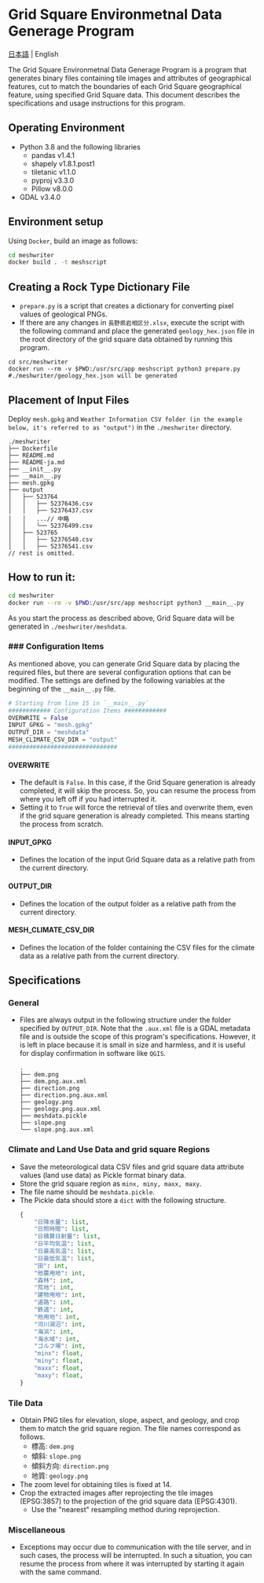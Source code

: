 # Grid Square Environmetnal Data Generage Program

[日本語](./README-ja.md) | English

The Grid Square Environmetnal Data Generage Program is a program that generates binary files containing tile images and attributes of geographical features, cut to match the boundaries of each Grid Square geographical feature, using specified Grid Square data. This document describes the specifications and usage instructions for this program.

## Operating Environment

- Python 3.8 and the following libraries
    - pandas v1.4.1
    - shapely v1.8.1.post1
    - tiletanic v1.1.0
    - pyproj v3.3.0
    - Pillow v8.0.0
- GDAL v3.4.0

## Environment setup

Using `Docker`, build an image as follows:

```sh
cd meshwriter
docker build . -t meshscript
```

## Creating a Rock Type Dictionary File

- `prepare.py` is a script that creates a dictionary for converting pixel values of geological PNGs.
- If there are any changes in `長野県岩相区分.xlsx`, execute the script with the following command and place the generated `geology_hex.json` file in the root directory of the grid square data obtained by running this program.

```shell
cd src/meshwriter
docker run --rm -v $PWD:/usr/src/app meshscript python3 prepare.py
#./meshwriter/geology_hex.json will be generated
```


## Placement of Input Files

Deploy `mesh.gpkg` and `Weather Information CSV folder (in the example below, it's referred to as "output")` in the `./meshwriter` directory.

```
./meshwriter
├── Dockerfile
├── README.md
├── README-ja.md
├── __init__.py
├── __main__.py
├── mesh.gpkg
├── output
│   ├── 523764
│   │   ├── 52376436.csv
│   │   ├── 52376437.csv
│   │   ...// 中略
│   │   └── 52376499.csv
│   ├── 523765
│   │   ├── 52376540.csv
│   │   ├── 52376541.csv
// rest is omitted.
```


## How to run it:

```sh
cd meshwriter
docker run --rm -v $PWD:/usr/src/app meshscript python3 __main__.py
```

As you start the process as described above, Grid Square data will be generated in `./meshwriter/meshdata`.

### ### Configuration Items

As mentioned above, you can generate Grid Square data by placing the required files, but there are several configuration options that can be modified. The settings are defined by the following variables at the beginning of the `__main__.py` file.

```python
# Starting from line 15 in `__main__.py`
############ Configuration Items ############
OVERWRITE = False
INPUT_GPKG = "mesh.gpkg"
OUTPUT_DIR = "meshdata"
MESH_CLIMATE_CSV_DIR = "output"
###############################
```

#### OVERWRITE

- The default is `False`. In this case, if the Grid Square generation is already completed, it will skip the process. So, you can resume the process from where you left off if you had interrupted it.
- Setting it to `True` will force the retrieval of tiles and overwrite them, even if the grid square generation is already completed. This means starting the process from scratch.

#### INPUT_GPKG

- Defines the location of the input Grid Square data as a relative path from the current directory.

#### OUTPUT_DIR

- Defines the location of the output folder as a relative path from the current directory.

#### MESH_CLIMATE_CSV_DIR

- Defines the location of the folder containing the CSV files for the climate data as a relative path from the current directory.

## Specifications

### General

- Files are always output in the following structure under the folder specified by `OUTPUT_DIR`. Note that the `.aux.xml` file is a GDAL metadata file and is outside the scope of this program's specifications. However, it is left in place because it is small in size and harmless, and it is useful for display confirmation in software like `QGIS`.

    ```
    .
    ├── dem.png
    ├── dem.png.aux.xml
    ├── direction.png
    ├── direction.png.aux.xml
    ├── geology.png
    ├── geology.png.aux.xml
    ├── meshdata.pickle
    ├── slope.png
    └── slope.png.aux.xml
    ```

### Climate and Land Use Data and grid square Regions

- Save the meteorological data CSV files and grid square data attribute values (land use data) as Pickle format binary data.
- Store the grid square region as `minx, miny, maxx, maxy`.
- The file name should be `meshdata.pickle`.
- The Pickle data should store a `dict` with the following structure.
    ```python
    {
        "日降水量": list,
        "日照時間": list,
        "日積算日射量": list,
        "日平均気温": list,
        "日最高気温": list,
        "日最低気温": list,
        "田": int,
        "他農用地": int,
        "森林": int,
        "荒地": int,
        "建物用地": int,
        "道路": int,
        "鉄道": int,
        "他用地": int,
        "河川湖沼": int,
        "海浜": int,
        "海水域": int,
        "ゴルフ場": int,
        "minx": float,
        "miny": float,
        "maxx": float,
        "maxy": float,
    }
    ```


### Tile Data

- Obtain PNG tiles for elevation, slope, aspect, and geology, and crop them to match the grid square region. The file names correspond as follows.
    - 標高: `dem.png`
    - 傾斜: `slope.png`
    - 傾斜方向: `direction.png`
    - 地質: `geology.png`
- The zoom level for obtaining tiles is fixed at 14.
- Crop the extracted images after reprojecting the tile images (EPSG:3857) to the projection of the grid square data (EPSG:4301).
    - Use the "nearest" resampling method during reprojection.

### Miscellaneous

- Exceptions may occur due to communication with the tile server, and in such cases, the process will be interrupted. In such a situation, you can resume the process from where it was interrupted by starting it again with the same command.
